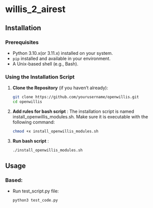 # willis_2_airest

## Installation

### Prerequisites

- Python 3.10.x(or 3.11.x) installed on your system.
- `pip` installed and available in your environment.
- A Unix-based shell (e.g., Bash).

### Using the Installation Script

1. **Clone the Repository** (if you haven’t already):

   ```bash
   git clone https://github.com/yourusername/openwillis.git
   cd openwillis

2. **Add rules for bash script** : 
The installation script is named install_openwillis_modules.sh. Make sure it is executable with the following command:

    ```bash
    chmod +x install_openwillis_modules.sh

3. **Run bash script** :
    ```bash
    ./install_openwillis_modules.sh
    
## Usage

### Based: ###
- Run test_script.py file: 
    ```bash
    python3 test_code.py
    

